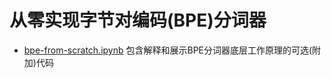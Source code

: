 # 从零实现字节对编码(BPE)分词器

- [bpe-from-scratch.ipynb](bpe-from-scratch.ipynb) 包含解释和展示BPE分词器底层工作原理的可选(附加)代码
